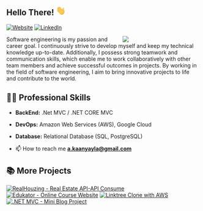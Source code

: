 <h2> Hello There! <img src="https://raw.githubusercontent.com/ABSphreak/ABSphreak/master/gifs/Hi.gif" height="25px"></h2>

[
![Website](https://img.shields.io/badge/Website-CC5500?style=for-the-badge&logo=&logoColor=white)](https://alikaanyayla.com) [ ![LinkedIn](https://img.shields.io/badge/LinkedIn-4682B4?style=for-the-badge&logo=linkedin&logoColor=white)](https://www.linkedin.com/in/ali-kaan-yayla/)

<img align="right" src="https://camo.githubusercontent.com/97d0c0c4209208d8ec9573c7e213e05872a9f59b703868647b559b77af601cc6/68747470733a2f2f692e70696e696d672e636f6d2f6f726967696e616c732f65382f66342f35332f65386634353334363961336563393765636433353464663436356437333931332e676966" width='200'/> 

Software engineering is my passion and career goal. I continuously strive to develop myself and keep my technical knowledge up-to-date. Additionally, I possess strong teamwork and communication skills, which enable me to work collaboratively with other team members and achieve successful outcomes in projects. By working in the field of software engineering, I aim to bring innovative projects to life and contribute to the world.

## 👨‍💻 Professional Skills

-  **BackEnd:**  .Net MVC / .NET CORE MVC
-  **DevOps:**  Amazon Web Services (AWS), Google Cloud
-  **Database:** Relational Database (SQL, PostgreSQL)

- 📫 How to reach me **a.kaanyayla@gmail.com**

## 📚 More Projects

[![RealHouzing - Real Estate API-API Consume](https://github-readme-stats.vercel.app/api/pin/?username=dostundegil&repo=RealHouzing&theme=dark)](https://github.com/dostundegil/RealHouzing)
[![Edukator - Online Course Website](https://github-readme-stats.vercel.app/api/pin/?username=dostundegil&repo=Edukator.PresentationLayer&theme=dark)](https://github.com/dostundegil/Edukator.PresentationLayer)
[![Linktree Clone with AWS](https://github-readme-stats.vercel.app/api/pin/?username=dostundegil&repo=LinkTree&theme=dark)](https://github.com/dostundegil/LinkTree)
[![.NET MVC - Mini Blog Project](https://github-readme-stats.vercel.app/api/pin/?username=dostundegil&repo=MvcBlog&theme=dark)](https://github.com/dostundegil/MvcBlog)
